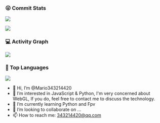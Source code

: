 ### 😜 Commit Stats

![](https://github-readme-stats.vercel.app/api?username=Mario343214420&count_private=true&show_icons=true&theme=radical&show_owner=true)

![](https://github-profile-trophy.vercel.app/?username=Mario343214420&theme=radical&row=1)

### 💻 Activity Graph

![](https://activity-graph.herokuapp.com/graph?username=Mario343214420&bg_color=1c1917&color=ffffff&line=216E39&point=32C15F&area_color=1c1917&area=true&hide_border=true&custom_title=GitHub%20Commits%20Graph)

### 🦁 Top Languages

![](https://github-readme-stats.vercel.app/api/top-langs/?username=Mario343214420&layout=compact&theme=dark)

- 👋 Hi, I’m @Mario343214420
- 👀 I’m interested in JavaScript & Python, I'm very concerned about WebGL, If you do, feel free to contact me to discuss the technology.
- 🌱 I’m currently learning Python and Fpv
- 💞️ I’m looking to collaborate on ...
- 📫 How to reach me: 343214420@qq.com

<!---
Mario343214420/Mario343214420 is a ✨ special ✨ repository because its `README.md` (this file) appears on your GitHub profile.
You can click the Preview link to take a look at your changes.
--->
